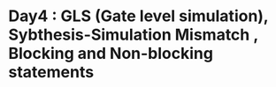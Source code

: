 # Day4 : GLS (Gate level simulation), Sybthesis-Simulation Mismatch , Blocking and Non-blocking statements

